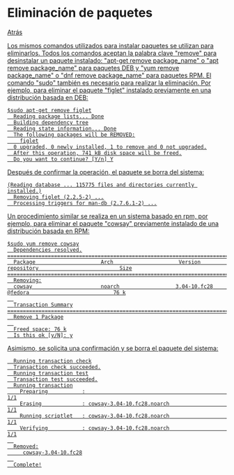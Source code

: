 # Eliminación de paquetes
<p><a href=../README.md>Atrás</a</p>
  
  <p>Los mismos comandos utilizados para instalar paquetes se utilizan para eliminarlos. Todos los comandos aceptan la palabra clave "remove" para desinstalar un paquete instalado: "apt-get remove package_name" o "apt remove package_name" para paquetes DEB y "yum remove package_name" o "dnf remove package_name" para paquetes RPM. El comando "sudo" también es necesario para realizar la eliminación. Por ejemplo, para eliminar el paquete "figlet" instalado previamente en una distribución basada en DEB:</p>
  
```
$sudo apt-get remove figlet
  Reading package lists... Done
  Building dependency tree
  Reading state information... Done
  The following packages will be REMOVED:
    figlet
  0 upgraded, 0 newly installed, 1 to remove and 0 not upgraded.
  After this operation, 741 kB disk space will be freed.
  Do you want to continue? [Y/n] Y
```
  
  <p>Después de confirmar la operación, el paquete se borra del sistema:</p>
  
```
(Reading database ... 115775 files and directories currently installed.)
  Removing figlet (2.2.5-2) ...
  Processing triggers for man-db (2.7.6.1-2) ...
```
  
  <p>Un procedimiento similar se realiza en un sistema basado en rpm, por ejemplo, para eliminar el paquete "cowsay" previamente instalado de una distribución basada en RPM:</p>
  
```
$sudo yum remove cowsay
  Dependencies resolved.
================================================================================================================================
  Package                     Arch                     Version                      repository                          Size
================================================================================================================================
  Removing:
  cowsay                      noarch                  3.04-10.fc28                    @fedora                           76 k
  
  Transaction Summary
================================================================================================================================
  Remove 1 Package
  
  Freed space: 76 k
  Is this ok [y/N]: y
```
  
  <p>Asimismo, se solicita una confirmación y se borra el paquete del sistema:</p>
  
```
  Running transaction check
  Transaction check succeeded.
  Running transaction test
  Transaction test succeeded.
  Running transaction
    Preparing           :                                                                                     1/1
    Erasing             : cowsay-3.04-10.fc28.noarch                                                          1/1
    Running scriptlet   : cowsay-3.04-10.fc28.noarch                                                          1/1
    Verifying           : cowsay-3.04-10.fc28.noarch                                                          1/1
  
  Removed:
     cowsay-3.04-10.fc28
  
  Complete!
```
  
  
  
  
  
  
  
  
  
  
  
  
  
  
  
  
  
  
  
  
  
  
  
  
  
  

